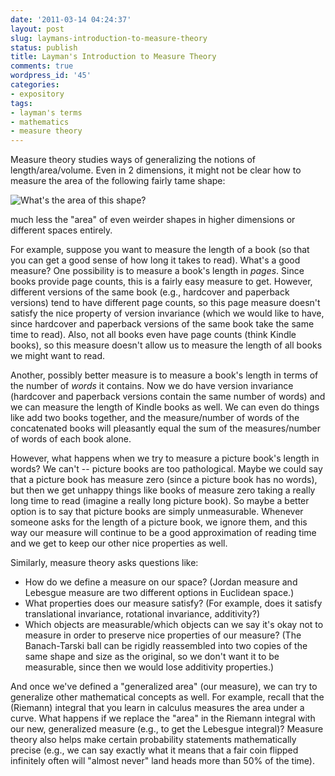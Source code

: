 ```yaml
---
date: '2011-03-14 04:24:37'
layout: post
slug: laymans-introduction-to-measure-theory
status: publish
title: Layman's Introduction to Measure Theory
comments: true
wordpress_id: '45'
categories:
- expository
tags:
- layman's terms
- mathematics
- measure theory
---
```


Measure theory studies ways of generalizing the notions of length/area/volume. Even in 2 dimensions, it might not be clear how to measure the area of the following fairly tame shape:

![What's the area of this shape?](http://d2o7bfz2il9cb7.cloudfront.net/main-qimg-809c3bdb18539dfa2917ee766a0a6159)

much less the "area" of even weirder shapes in higher dimensions or different spaces entirely.

For example, suppose you want to measure the length of a book (so that you can get a good sense of how long it takes to read). What's a good measure? One possibility is to measure a book's length in *pages*. Since books provide page counts, this is a fairly easy measure to get. However, different versions of the same book (e.g., hardcover and paperback versions) tend to have different page counts, so this page measure doesn't satisfy the nice property of version invariance (which we would like to have, since hardcover and paperback versions of the same book take the same time to read). Also, not all books even have page counts (think Kindle books), so this measure doesn't allow us to measure the length of all books we might want to read.

Another, possibly better measure is to measure a book's length in terms of the number of *words* it contains. Now we do have version invariance (hardcover and paperback versions contain the same number of words) and we can measure the length of Kindle books as well. We can even do things like add two books together, and the measure/number of words of the concatenated books will pleasantly equal the sum of the measures/number of words of each book alone.

However, what happens when we try to measure a picture book's length in words? We can't -- picture books are too pathological. Maybe we could say that a picture book has measure zero (since a picture book has no words), but then we get unhappy things like books of measure zero taking a really long time to read (imagine a really long picture book). So maybe a better option is to say that picture books are simply unmeasurable. Whenever someone asks for the length of a picture book, we ignore them, and this way our measure will continue to be a good approximation of reading time and we get to keep our other nice properties as well.

Similarly, measure theory asks questions like: 

* How do we define a measure on our space? (Jordan measure and Lebesgue measure are two different options in Euclidean space.) 
* What properties does our measure satisfy? (For example, does it satisfy translational invariance, rotational invariance, additivity?) 
* Which objects are measurable/which objects can we say it's okay not to measure in order to preserve nice properties of our measure? (The Banach-Tarski ball can be rigidly reassembled into two copies of the same shape and size as the original, so we don't want it to be measurable, since then we would lose additivity properties.)

And once we've defined a "generalized area" (our measure), we can try to generalize other mathematical concepts as well. For example, recall that the (Riemann) integral that you learn in calculus measures the area under a curve. What happens if we replace the "area" in the Riemann integral with our new, generalized measure (e.g., to get the Lebesgue integral)? Measure theory also helps make certain probability statements mathematically precise (e.g., we can say exactly what it means that a fair coin flipped infinitely often will "almost never" land heads more than 50% of the time).